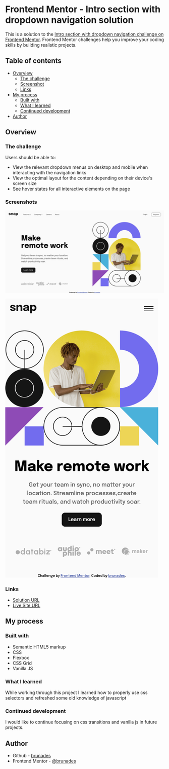 # Frontend Mentor - Intro section with dropdown navigation solution

This is a solution to the [Intro section with dropdown navigation challenge on Frontend Mentor](https://www.frontendmentor.io/challenges/intro-section-with-dropdown-navigation-ryaPetHE5). Frontend Mentor challenges help you improve your coding skills by building realistic projects. 

## Table of contents

- [Overview](#overview)
  - [The challenge](#the-challenge)
  - [Screenshot](#screenshot)
  - [Links](#links)
- [My process](#my-process)
  - [Built with](#built-with)
  - [What I learned](#what-i-learned)
  - [Continued development](#continued-development)
- [Author](#author)

## Overview

### The challenge

Users should be able to:

- View the relevant dropdown menus on desktop and mobile when interacting with the navigation links
- View the optimal layout for the content depending on their device's screen size
- See hover states for all interactive elements on the page

### Screenshots

![](./img/desktop-screenshot.png)

![](./img/mobile-screenshot.png)


### Links

- [Solution URL](https://github.com/brunades/Intro-section-with-dropdown)
- [Live Site URL](https://intro-section-with-dropdown-brunades.netlify.app/)

## My process

### Built with

- Semantic HTML5 markup
- CSS
- Flexbox
- CSS Grid
- Vanilla JS

### What I learned

While working through this project I learned how to properly use css selectors and refreshed some old knowledge of javascript

### Continued development

I would like to continue focusing on css transitions and vanilla js in future projects.

## Author

- Github - [brunades](https://github.com/brunades)
- Frontend Mentor - [@brunades](https://www.frontendmentor.io/profile/brunades)
